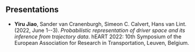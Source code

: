## Presentations
- __Yiru Jiao__, Sander van Cranenburgh, Simeon C. Calvert, Hans van Lint. (2022, June 1--3). _Probabilistic representation of driver space and its inference from trajectory data_. hEART 2022: 10th Symposium of the European Association for Research in Transportation, Leuven, Belgium.
